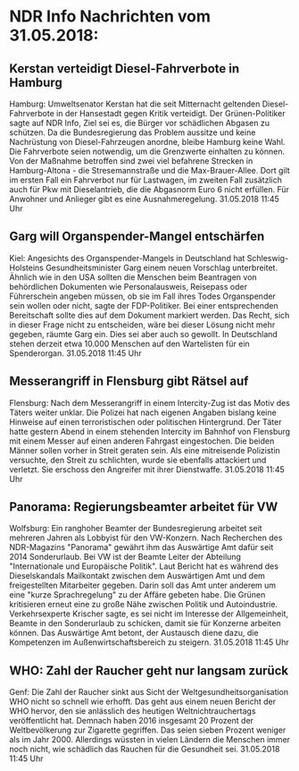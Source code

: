 # NDR Info Nachrichten vom 31.05.2018:


## Kerstan verteidigt Diesel-Fahrverbote in Hamburg
Hamburg:		Umweltsenator Kerstan hat die seit Mitternacht geltenden Diesel-Fahrverbote in der Hansestadt gegen Kritik verteidigt. Der Grünen-Politiker sagte auf NDR Info, Ziel sei es, die Bürger vor schädlichen Abgasen zu schützen. Da die Bundesregierung das Problem aussitze und keine Nachrüstung von Diesel-Fahrzeugen anordne, bleibe Hamburg keine Wahl. Die Fahrverbote seien notwendig, um die Grenzwerte einhalten zu können. Von der Maßnahme betroffen sind zwei viel befahrene Strecken in Hamburg-Altona - die Stresemannstraße und die Max-Brauer-Allee. Dort gilt im ersten Fall ein Fahrverbot nur für Lastwagen, im zweiten Fall zusätzlich auch für Pkw mit Dieselantrieb, die die Abgasnorm Euro 6 nicht erfüllen. Für Anwohner und Anlieger gibt es eine Ausnahmeregelung. 31.05.2018 11:45 Uhr 

## Garg will Organspender-Mangel entschärfen
Kiel:	Angesichts des Organspender-Mangels in Deutschland hat Schleswig-Holsteins Gesundheitsminister Garg einem neuen Vorschlag unterbreitet. Ähnlich wie in den USA sollten die Menschen beim Beantragen von behördlichen Dokumenten wie Personalausweis, Reisepass oder Führerschein angeben müssen, ob sie im Fall ihres Todes Organspender sein wollen oder nicht, sagte der FDP-Politiker. Bei einer entsprechenden Bereitschaft sollte dies auf dem Dokument markiert werden. Das Recht, sich in dieser Frage nicht zu entscheiden, wäre bei dieser Lösung nicht mehr gegeben, räumte Garg ein. Dies sei aber auch so gewollt. In Deutschland stehen derzeit etwa 10.000 Menschen auf den Wartelisten für ein Spenderorgan. 31.05.2018 11:45 Uhr 

## Messerangriff in Flensburg gibt Rätsel auf
Flensburg: Nach dem Messerangriff in einem Intercity-Zug ist das Motiv des Täters weiter unklar. Die Polizei hat nach eigenen Angaben bislang keine Hinweise auf einen terroristischen oder politischen Hintergrund. Der Täter hatte gestern Abend in einem stehenden Intercity im Bahnhof von Flensburg mit einem Messer auf einen anderen Fahrgast eingestochen. Die beiden Männer sollen vorher in Streit geraten sein. Als eine mitreisende Polizistin versuchte, den Streit zu schlichten, wurde sie ebenfalls attackiert und verletzt. Sie erschoss den Angreifer mit ihrer Dienstwaffe. 31.05.2018 11:45 Uhr 

## Panorama: Regierungsbeamter arbeitet für VW
Wolfsburg: Ein ranghoher Beamter der Bundesregierung arbeitet seit mehreren Jahren als Lobbyist für den VW-Konzern. Nach Recherchen des NDR-Magazins "Panorama" gewährt ihm das Auswärtige Amt dafür seit 2014 Sonderurlaub. Bei VW ist der Beamte Leiter der Abteilung "Internationale und Europäische Politik". Laut Bericht hat es während des Dieselskandals Mailkontakt zwischen dem Auswärtigen Amt und dem freigestellten Mitarbeiter gegeben. Darin soll das Amt unter anderem um eine "kurze Sprachregelung" zu der Affäre gebeten habe. Die Grünen kritisieren erneut eine zu große Nähe zwischen Politik und Autoindustrie. Verkehrsexperte Krischer sagte, es sei nicht im Interesse der Allgemeinheit, Beamte in den Sonderurlaub zu schicken, damit sie für Konzerne arbeiten können. Das Auswärtige Amt betont, der Austausch diene dazu, die Kompetenzen im Außenwirtschaftsbereich zu steigern. 31.05.2018 11:45 Uhr 

## WHO: Zahl der Raucher geht nur langsam zurück
Genf: Die Zahl der Raucher sinkt aus Sicht der Weltgesundheitsorganisation WHO nicht so schnell wie erhofft. Das geht aus einem neuen Bericht der WHO hervor, den sie anlässlich des heutigen Weltnichtrauchertags veröffentlicht hat. Demnach haben 2016 insgesamt 20 Prozent der Weltbevölkerung zur Zigarette gegriffen. Das seien sieben Prozent weniger als im Jahr 2000. Allerdings wüssten in vielen Ländern die Menschen immer noch nicht, wie schädlich das Rauchen für die Gesundheit sei. 31.05.2018 11:45 Uhr 
